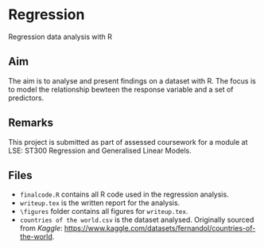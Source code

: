 # Regression
Regression data analysis with R

## Aim
The aim is to analyse and present findings on a dataset with R. The focus is to model the relationship bewteen the response variable and a set of predictors.

## Remarks
This project is submitted as part of assessed coursework for a module at LSE: ST300 Regression and Generalised Linear Models.

## Files
- `finalcode.R` contains all R code used in the regression analysis.
- `writeup.tex` is the written report for the analysis.
- `\figures` folder contains all figures for `writeup.tex`.
- `countries of the world.csv` is the dataset analysed. Originally sourced from *Kaggle*: https://www.kaggle.com/datasets/fernandol/countries-of-the-world.
